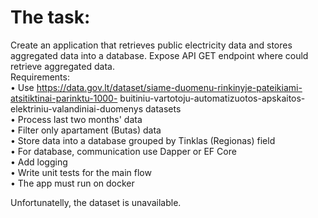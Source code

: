 # The task:

Create an application that retrieves public electricity data and stores aggregated data into a database. Expose API GET endpoint where could retrieve aggregated data.  
Requirements:  
• Use https://data.gov.lt/dataset/siame-duomenu-rinkinyje-pateikiami-atsitiktinai-parinktu-1000- buitiniu-vartotoju-automatizuotos-apskaitos-elektriniu-valandiniai-duomenys datasets  
• Process last two months' data  
• Filter only apartament (Butas) data  
• Store data into a database grouped by Tinklas (Regionas) field  
• For database, communication use Dapper or EF Core  
• Add logging  
• Write unit tests for the main flow  
• The app must run on docker  

Unfortunatelly, the dataset is unavailable.

